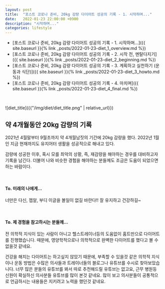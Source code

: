 ```yaml
---
layout: post
title:  "포스트 코로나 준비, 20kg 감량 다이어트 성공의 기록 - 1. 시작하며..."
date:   2022-01-23 22:00:00 +0900
description: "시작하며..."
categories: lifestyle
---
```


- [포스트 코로나 준비, 20kg 감량 다이어트 성공의 기록 - 1. 시작하며...]({{ site.baseurl }}{% link _posts/2022-01-23-diet_1_overview.md %})
- [포스트 코로나 준비, 20kg 감량 다이어트 성공의 기록 - 2. 시작 전, 멘탈다지기]({{ site.baseurl }}{% link _posts/2022-01-23-diet_2_beginning.md %})
- [포스트 코로나 준비, 20kg 감량 다이어트 성공의 기록 - 3. 계획하고 실천하기 (운동과 식단)]({{ site.baseurl }}{% link _posts/2022-01-23-diet_3_howto.md %})
- [포스트 코로나 준비, 20kg 감량 다이어트 성공의 기록 - 4. 마치며]({{ site.baseurl }}{% link _posts/2022-01-23-diet_4_final.md %})

<br>

![diet_title]({{"/img/diet/diet_title.png" | relative_url}})

## 약 4개월동안 20kg 감량의 기록

2021년 4월말부터 9월초까지 약 4개월남짓의 기간에 20kg 감량을 했다.
2022년 1월인 지금 현재까지도 유지어터 생활을 성공적으로 해내고 있다.

감량에 성공한 이후, 혹시 모를 최악의 상황, 즉, 재감량을 해야하는 경우를 대비하고자 기록을 남긴다.
더불어 나와 비슷한 경험을 해야하는 분들께도 조금은 도움이 되었으면하는 바람이다.

<br>

#### To. 미래의 나에게...

너만은 다신, 젭알, 부디 이글을 볼일이 없길 바란다!!
잘 유지하고 건강하길~

<br>

#### To. 제 경험을 참고하시는 분들께...

전 의학적 지식이 있는 사람이 아니고 헬스트레이너등의 도움없이 홈트만으로 다이어트를 진행했습니다.
때문에, 영양학적으로나 의학적으로 완벽한 다이어트를 했다고 볼 수 없을것 같네요.

건강을 해치는 다이어트는 하고싶지 않았기 때문에,
부족할 수 있을것 같은 의학적 지식이나 운동 방법은 수많은 의사들과 트레이너들의 블로그나 유튜브를 수시로 찾아보았습니다.
너무 많은 분들의 유튜브를 봐서 따로 추천해드릴 유튜브는 없고요, 근무 병원등 신원이 확실하신 의사분들 유튜브를 많이 본것 같네요.
많이 보고 의사분들이 공통적으로 언급하시는 내용들은 지키려고 노력을 했던것 같네요.
